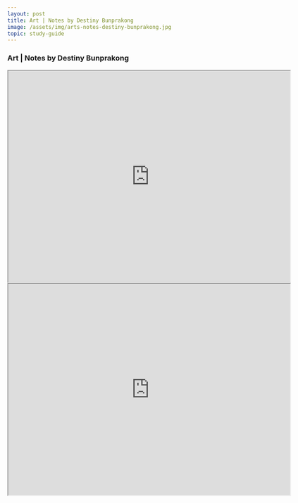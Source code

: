 ```yaml
---
layout: post
title: Art | Notes by Destiny Bunprakong
image: /assets/img/arts-notes-destiny-bunprakong.jpg
topic: study-guide
---
```


### Art | Notes by Destiny Bunprakong

<iframe src="https://drive.google.com/file/d/1pT9MmtuQoY5CKjpknTE7VG6iv1Zl3ouk/preview" width="640" height="480"></iframe>

<iframe src="https://docs.google.com/presentation/d/1exAzFiSDY3ggjQM4qf3hJh2Nrd239VOY3EHaPNLpYpA/edit?usp=sharing" width="640" height="480"></iframe>

<br>
